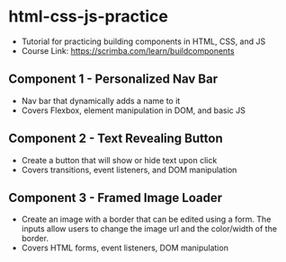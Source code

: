 # html-css-js-practice
- Tutorial for practicing building components in HTML, CSS, and JS
- Course Link: https://scrimba.com/learn/buildcomponents

## Component 1 - Personalized Nav Bar
- Nav bar that dynamically adds a name to it
- Covers Flexbox, element manipulation in DOM, and basic JS

## Component 2 - Text Revealing Button
- Create a button that will show or hide text upon click
- Covers transitions, event listeners, and DOM manipulation

## Component 3 - Framed Image Loader
- Create an image with a border that can be edited using a form. The inputs allow users to change the image url and the color/width of the border.
- Covers HTML forms, event listeners, DOM manipulation